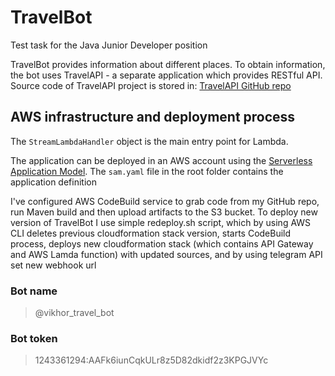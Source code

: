 # TravelBot

Test task for the Java Junior Developer position

TravelBot provides information about different places. 
To obtain information, the bot uses TravelAPI - a separate application which provides RESTful API. Source code of TravelAPI project is stored in:
[TravelAPI GitHub repo](https://github.com/VikhorKonstantin/TravelApi)

## AWS infrastructure and deployment process
The `StreamLambdaHandler` object is the main entry point for Lambda.

The application can be deployed in an AWS account using the [Serverless Application Model](https://github.com/awslabs/serverless-application-model). The `sam.yaml` file in the root folder contains the application definition

I've configured AWS CodeBuild service to grab code from my GitHub repo, run Maven build and then upload artifacts to the S3 bucket.
To deploy new version of TravelBot I use simple redeploy.sh script, which by using AWS CLI deletes previous cloudformation stack version,
starts CodeBuild process, deploys new cloudformation stack (which contains API Gateway and AWS Lamda function) with updated sources,
and by using telegram API set new webhook url

### Bot name

 > @vikhor_travel_bot

### Bot token

 > 1243361294:AAFk6iunCqkULr8z5D82dkidf2z3KPGJVYc
